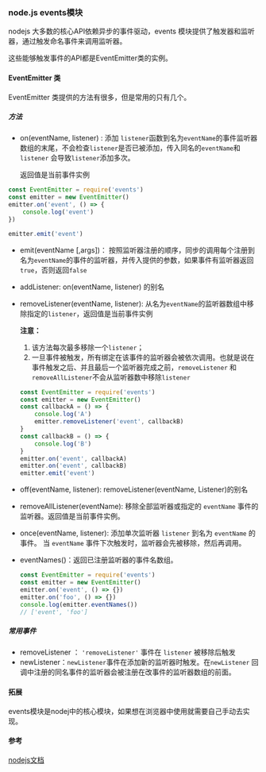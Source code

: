 ###  node.js  events模块

nodejs 大多数的核心API依赖异步的事件驱动，events 模块提供了触发器和监听器，通过触发命名事件来调用监听器。

这些能够触发事件的API都是EventEmitter类的实例。

#### EventEmitter 类

EventEmitter 类提供的方法有很多，但是常用的只有几个。

##### 方法

* on(eventName, listener) :  添加 `listener`函数到名为`eventName`的事件监听器数组的末尾，不会检查`listener`是否已被添加，传入同名的`eventName`和`listener` 会导致`listener`添加多次。

  返回值是当前事件实例

```js
const EventEmitter = require('events')
const emitter = new EventEmitter()
emitter.on('event', () => {
    console.log('event')
})

emitter.emit('event')
```



* emit(eventName [,args])： 按照监听器注册的顺序，同步的调用每个注册到名为`eventName`的事件的监听器，并传入提供的参数，如果事件有监听器返回`true`，否则返回`false`

* addListener: on(eventName, listener)  的别名

* removeListener(eventName, listener): 从名为`eventName`的监听器数组中移除指定的`listener`，返回值是当前事件实例

  **注意：**

  1. 该方法每次最多移除一个`listener`；
  2. 一旦事件被触发，所有绑定在该事件的监听器会被依次调用。也就是说在事件触发之后、并且最后一个监听器完成之前，`removeListener` 和 `removeAllListener`不会从监听器数中移除`listener`

  ```js
  const EventEmitter = require('events')
  const emitter = new EventEmitter()
  const callbackA = () => {
      console.log('A')
      emitter.removeListener('event', callbackB)
  }
  const callbackB = () => {
      console.log('B')
  }
  emitter.on('event', callbackA)
  emitter.on('event', callbackB)
  emitter.emit('event')
  ```

* off(eventName, listener): removeListener(eventName, Listener)的别名

* removeAllListener(eventName): 移除全部监听器或指定的 `eventName` 事件的监听器。返回值是当前事件实例。

* once(eventName, listener): 添加单次监听器 `listener` 到名为 `eventName` 的事件。 当 `eventName` 事件下次触发时，监听器会先被移除，然后再调用。

* eventNames()：返回已注册监听器的事件名数组。

  ``` js
  const EventEmitter = require('events')
  const emitter = new EventEmitter()
  emitter.on('event', () => {})
  emitter.on('foo', () => {})
  console.log(emitter.eventNames())
  // ['event', 'foo']
  ```


##### 常用事件

* removeListener ： `'removeListener'` 事件在 `listener` 被移除后触发
* newListener：`newListener`事件在添加新的监听器时触发。在`newListener` 回调中注册的同名事件的监听器会被注册在改事件的监听器数组的前面。



#### 拓展

events模块是nodej中的核心模块，如果想在浏览器中使用就需要自己手动去实现。

#### 参考

[nodejs文档](https://nodejs.org/dist/latest-v10.x/docs/api/events.html)